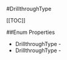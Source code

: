 #DrillthroughType

[[TOC]]

##Enum Properties 

* DrillthroughType - <remarks />
* DrillthroughType - <remarks />